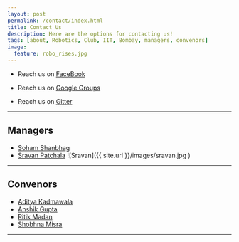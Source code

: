 ```yaml
---
layout: post
permalink: /contact/index.html
title: Contact Us
description: Here are the options for contacting us!
tags: [about, Robotics, Club, IIT, Bombay, managers, convenors]
image:
  feature: robo_rises.jpg
---
```


* Reach us on [FaceBook]( https://www.facebook.com/roboticsclubpage )

* Reach us on [Google Groups]( https://groups.google.com/forum/#!forum/robotics-iitb )

* Reach us on [Gitter]( https://gitter.im/robo-club-iitb/Robotics-Club-IIT-B ) 

- - - -

## Managers

* [Soham Shanbhag]( https://www.facebook.com/soham.shanbhag ) 
* [Sravan Patchala]( https://www.facebook.com/sravan.patchala ) ![Sravan]({{ site.url }}/images/sravan.jpg )
	 
- - - -

## Convenors

* [Aditya Kadmawala]( https://www.facebook.com/aditya.kadmawala )
* [Anshik Gupta]( https://www.facebook.com/anshik.gupta.3 )
* [Ritik Madan]( https://www.facebook.com/ritik.madan )
* [Shobhna Misra]( https://www.facebook.com/shobhna.misra.5 )

----
